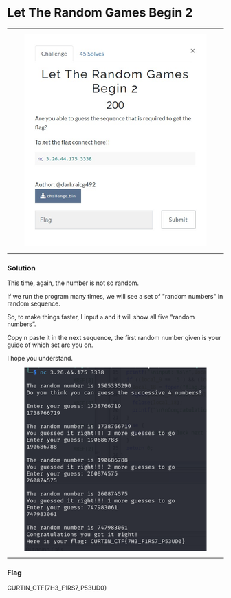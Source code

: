 # Let The Random Games Begin 2

***

<figure><img src="../../../.gitbook/assets/image (11).png" alt=""><figcaption></figcaption></figure>

***

### Solution

This time, again, the number is not so random.

If we run the program many times, we will see a set of "random numbers" in random sequence.

So, to make things faster, I input `a` and it will show all five “random numbers”.

Copy n paste it in the next sequence, the first random number given is your guide of which set are you on.

I hope you understand.

<figure><img src="../../../.gitbook/assets/image (12).png" alt=""><figcaption></figcaption></figure>

***

### Flag

CURTIN\_CTF{7H3\_F1RS7\_P53UD0}
